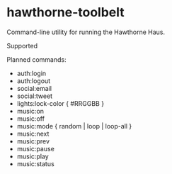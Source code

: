 hawthorne-toolbelt
==================

Command-line utility for running the Hawthorne Haus.

Supported

Planned commands:
* auth:login
* auth:logout
* social:email
* social:tweet
* lights:lock-color { #RRGGBB }
* music:on
* music:off
* music:mode { random | loop | loop-all }
* music:next
* music:prev
* music:pause
* music:play
* music:status
